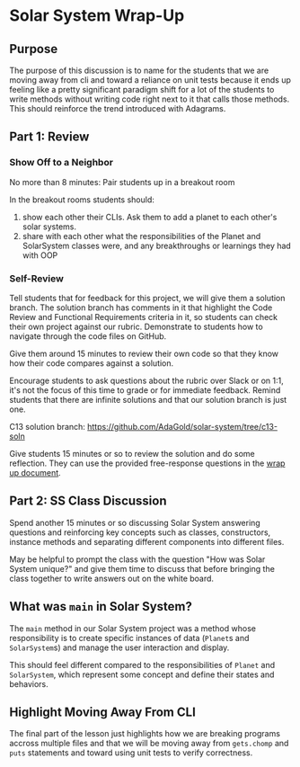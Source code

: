# Solar System Wrap-Up

## Purpose

The purpose of this discussion is to name for the students that we are moving away from cli and toward a reliance on unit tests because it ends up feeling like a pretty significant paradigm shift for a lot of the students to write methods without writing code right next to it that calls those methods.  This should reinforce the trend introduced with Adagrams.

## Part 1: Review

### Show Off to a Neighbor

No more than 8 minutes: Pair students up in a breakout room

In the breakout rooms students should:

1. show each other their CLIs. Ask them to add a planet to each other's solar systems.
1. share with each other what the responsibilities of the Planet and SolarSystem classes were, and any breakthroughs or learnings they had with OOP

### Self-Review

Tell students that for feedback for this project, we will give them a solution branch. The solution branch has comments in it that highlight the Code Review and Functional Requirements criteria in it, so students can check their own project against our rubric. Demonstrate to students how to navigate through the code files on GitHub.

Give them around 15 minutes to review their own code so that they know how their code compares against a solution.

Encourage students to ask questions about the rubric over Slack or on 1:1, it's not the focus of this time to grade or for immediate feedback. Remind students that there are infinite solutions and that our solution branch is just one.

C13 solution branch: https://github.com/AdaGold/solar-system/tree/c13-soln

Give students 15 minutes or so to review the solution and do some reflection.  They can use the provided free-response questions in the [wrap up document](./ss-wrap-up.md).


## Part 2: SS Class Discussion

Spend another 15 minutes or so discussing Solar System answering questions and reinforcing key concepts such as classes, constructors, instance methods and separating different components into different files.

May be helpful to prompt the class with the question "How was Solar System unique?" and give them time to discuss that before bringing the class together to write answers out on the white board.

## What was `main` in Solar System?

The `main` method in our Solar System project was a method whose responsibility is to create specific instances of data (`Planet`s and `SolarSystem`s) and manage the user interaction and display.

This should feel different compared to the responsibilities of `Planet` and `SolarSystem`, which represent some concept and define their states and behaviors.

## Highlight Moving Away From CLI

The final part of the lesson just highlights how we are breaking programs accross multiple files and that we will be moving away from `gets.chomp` and `puts` statements and toward using unit tests to verify correctness.